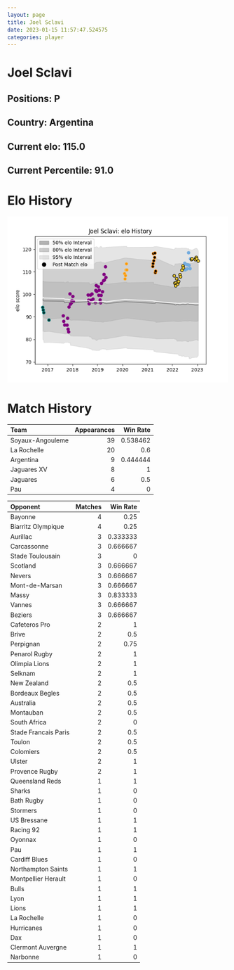 ```yaml
---  
layout: page  
title: Joel Sclavi  
date: 2023-01-15 11:57:47.524575  
categories: player  
---
```

# Joel Sclavi

## Positions: P

## Country: Argentina

## Current elo: 115.0

## Current Percentile: 91.0

# Elo History


![elo history](history_JoelSclavi.png)
# Match History


| Team             |   Appearances |   Win Rate |
|:-----------------|--------------:|-----------:|
| Soyaux-Angouleme |            39 |   0.538462 |
| La Rochelle      |            20 |   0.6      |
| Argentina        |             9 |   0.444444 |
| Jaguares XV      |             8 |   1        |
| Jaguares         |             6 |   0.5      |
| Pau              |             4 |   0        |

| Opponent             |   Matches |   Win Rate |
|:---------------------|----------:|-----------:|
| Bayonne              |         4 |   0.25     |
| Biarritz Olympique   |         4 |   0.25     |
| Aurillac             |         3 |   0.333333 |
| Carcassonne          |         3 |   0.666667 |
| Stade Toulousain     |         3 |   0        |
| Scotland             |         3 |   0.666667 |
| Nevers               |         3 |   0.666667 |
| Mont-de-Marsan       |         3 |   0.666667 |
| Massy                |         3 |   0.833333 |
| Vannes               |         3 |   0.666667 |
| Beziers              |         3 |   0.666667 |
| Cafeteros Pro        |         2 |   1        |
| Brive                |         2 |   0.5      |
| Perpignan            |         2 |   0.75     |
| Penarol Rugby        |         2 |   1        |
| Olimpia Lions        |         2 |   1        |
| Selknam              |         2 |   1        |
| New Zealand          |         2 |   0.5      |
| Bordeaux Begles      |         2 |   0.5      |
| Australia            |         2 |   0.5      |
| Montauban            |         2 |   0.5      |
| South Africa         |         2 |   0        |
| Stade Francais Paris |         2 |   0.5      |
| Toulon               |         2 |   0.5      |
| Colomiers            |         2 |   0.5      |
| Ulster               |         2 |   1        |
| Provence Rugby       |         2 |   1        |
| Queensland Reds      |         1 |   1        |
| Sharks               |         1 |   0        |
| Bath Rugby           |         1 |   0        |
| Stormers             |         1 |   0        |
| US Bressane          |         1 |   1        |
| Racing 92            |         1 |   1        |
| Oyonnax              |         1 |   0        |
| Pau                  |         1 |   1        |
| Cardiff Blues        |         1 |   0        |
| Northampton Saints   |         1 |   1        |
| Montpellier Herault  |         1 |   0        |
| Bulls                |         1 |   1        |
| Lyon                 |         1 |   1        |
| Lions                |         1 |   1        |
| La Rochelle          |         1 |   0        |
| Hurricanes           |         1 |   0        |
| Dax                  |         1 |   0        |
| Clermont Auvergne    |         1 |   1        |
| Narbonne             |         1 |   0        |